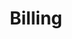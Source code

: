 ---
title: "Billing"
weight: 2
description: Keep your billing details up to date and optimize cost management from the Console.
---
